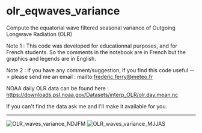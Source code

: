 # olr_eqwaves_variance
Compute the equatorial wave filtered seasonal variance of Outgoing Longwave Radiation (OLR)

Note 1 : This code was developed for educationnal purposes, and for French students. So the comments in the notebook are in French but the graphics and legends are in English.

Note 2 : If you have any comment/suggestion, if you find this code useful --> please send me an email : mailto:frederic.ferry@meteo.fr

NOAA daily OLR data can be found here : https://downloads.psl.noaa.gov/Datasets/interp_OLR/olr.day.mean.nc

If you can't find the data ask me and I'll make it available for you.

--------------------------------------------------------------------------------------------------------------------------------------------------

![OLR_waves_variance_NDJFM](https://user-images.githubusercontent.com/76565450/162810892-6838c55c-e82e-4f8b-b57d-222b8a87ff8e.png)
![OLR_waves_variance_MJJAS](https://user-images.githubusercontent.com/76565450/162810902-8c42f12a-2b65-4690-b5ee-28977ecec1c6.png)
